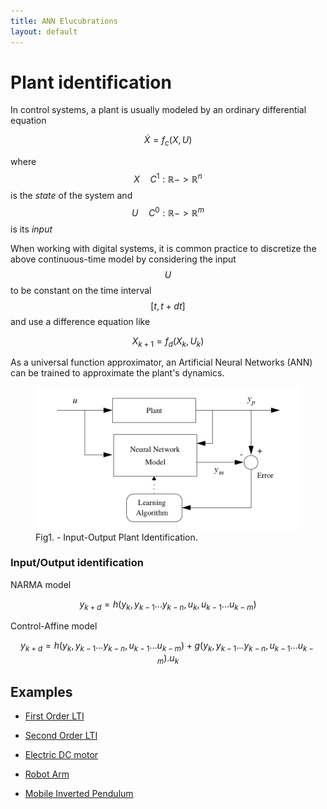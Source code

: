 ```yaml
---
title: ANN Elucubrations
layout: default
---
```

<script src="https://cdn.mathjax.org/mathjax/latest/MathJax.js?config=TeX-AMS-MML_HTMLorMML" type="text/javascript"></script>

# Plant identification

In control systems, a plant is usually modeled by an ordinary differential equation

$$
\dot{X} = f_c(X, U)
$$

where $$X \quad C^1:\mathbb{R} -> \mathbb{R}^n$$ is the *state* of the system and $$U \quad C^0:\mathbb{R} -> \mathbb{R}^m$$ is its *input*


When working with digital systems, it is common practice to discretize the above continuous-time model by considering the input $$U$$ to be constant on the time interval $$[t, t+dt]$$ and use a difference equation like

$$
X_{k+1} = f_d(X_k, U_k)
$$

As a universal function approximator, an Artificial Neural Networks (ANN) can be trained to approximate the plant's dynamics.


<figure>
  <img src="images/ann_io_plant_id_principle.png" alt="The Pulpit Rock">
  <figcaption>Fig1. - Input-Output Plant Identification.</figcaption>
</figure>



### Input/Output identification

NARMA model

$$
  y_{k+d} = h\left( y_k, y_{k-1} \dots y_{k-n}, u_k, u_{k-1} \dots u_{k-m} \right)
$$


Control-Affine model

$$
  y_{k+d} = h\left( y_k, y_{k-1} \dots y_{k-n}, u_{k-1} \dots u_{k-m} \right) + g\left( y_k, y_{k-1} \dots y_{k-n}, u_{k-1} \dots u_{k-m} \right).u_k
$$


## Examples


  * [First Order LTI](plant_id__fo_lti.html)

  * [Second Order LTI](plant_id__so_lti.html)

  * [Electric DC motor](plant_id_dc_motor.html)

  * [Robot Arm](plant_id_robot_arm.html)

  * [Mobile Inverted Pendulum](plant_id_mip.html)






